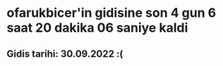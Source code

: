 # ofarukbicer'in gidisine son 4 gun 6 saat 20 dakika 06 saniye kaldi

## Gidis tarihi: 30.09.2022 :(